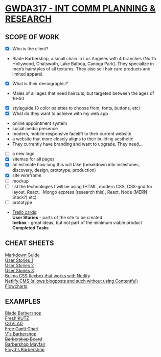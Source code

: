 # [GWDA317 - INT COMM PLANNING & RESEARCH](https://trello.com/invite/b/30zmIDMH/1be773e170613e2247a25be4c96f4961/gwda317)

## SCOPE OF WORK
- [x] Who is the client?
* Blade Barbershop, a small chain in Los Angeles with 4 branches (North Hollywood, Chatswoth, Lake Balboa, Canoga Park). They specialize in men’s hairstyles of all textures. They also sell hair care products and limited apparel.
- [x] What is their demographic?
* Males of all ages that need haircuts, but targeted between the ages of 16-50
- [x] styleguide (3 color palettes to choose from, fonts, buttons, etc)
- [x] What do they want to achieve with my web app
* online appointment system
* social media presence
* modern, mobile-responsive facelift to their current website
* a website that more closely aligns to their building aesthetic  
* They currently have branding and want to upgrade. They need...
- [ ] a new logo
- [x] sitemap for all pages  
- [x] an estimate how long this will take (breakdown into milestones; discovery, design, prototype, production)
- [x] site wireframe
- [ ] mockup
- [ ] list the technologies I will be using (HTML, modern CSS, CSS-grid for layout, React, -Mongo express (research this), React, Node (MERN Stack?) etc)
- [ ] prototype
* [Trello cards](https://trello.com/invite/b/30zmIDMH/1be773e170613e2247a25be4c96f4961/gwda317):   
**User Stories** - parts of the site to be created  
**Icebox** - great ideas, but not part of the minimum viable product  
**Completed Tasks** 


## CHEAT SHEETS  
[Markdown Guide](https://github.com/adam-p/markdown-here/wiki/Markdown-Cheatsheet)  
[User Stories 1](https://www.mountaingoatsoftware.com/agile/user-stories)  
[User Stories 2](https://tech.gsa.gov/guides/user_story_example/)  
[User Stories 3](https://codingsans.com/blog/user-stories-with-templates)  
[Bulma CSS flexbox that works with Netlify](https://bulma.io/)  
[Netlify CMS (allows blogposts and such without using Contentful)](https://www.netlifycms.org/)
[Flowcharts](https://www.smartdraw.com/flowchart/flowchart-symbols.htm)

## EXAMPLES
[Blade Barbershop](http://thebladebarbershop.com/)  
[Fresh KUTZ](https://www.freshkutz.com/)  
[CGVLAD](https://vlad-cli.netlify.com/)  
~~[Free Gantt Chart](https://www.teamgantt.com/free-gantt-chart-excel-template)~~  
[V's Barbershop](https://vbarbershop.com/sitemap/)  
~~[Barbershop Beard](https://barbershopbeard.com/html-sitemap/)~~   
[Barbershop Mayfair](http://www.thebarbershop-mayfair.com/sm)  
[Floyd's Barbershop](https://www.floydsbarbershop.com/sitemap/)
